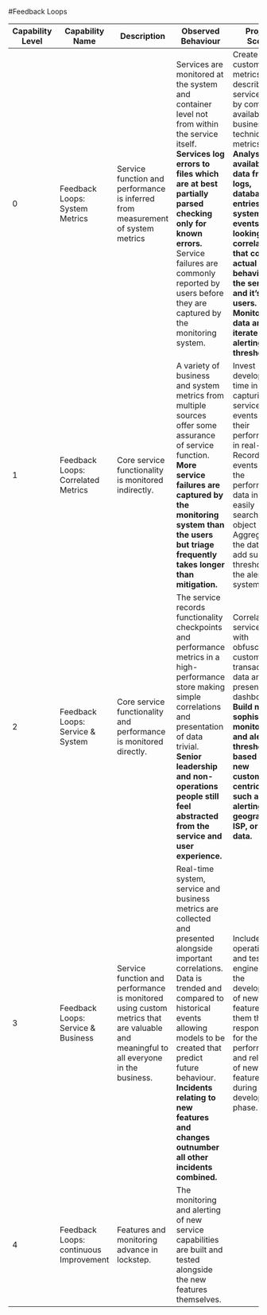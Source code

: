 #Feedback Loops

| Capability Level | Capability Name | Description | Observed Behaviour | Project Scope |
|--------|--------|--------|--------|--------|
|0|Feedback Loops: System Metrics|Service function and performance is inferred from measurement of system metrics|Services are monitored at the system and container level not from within the service itself.<br>**Services log errors to files which are at best partially parsed checking only for known errors.**<br>Service failures are commonly reported by users before they are captured by the monitoring system.|Create custom metrics that describe service health by combining available business and technical metrics.<br>**Analyse all available data from logs, database entries and system events looking for correlations that confirm actual behaviour of the service and it’s users. Monitor this data and iterate alerting thresholds.**|
|1|Feedback Loops: Correlated Metrics|Core service functionality is monitored indirectly.|A variety of business and system metrics from multiple sources offer some assurance of service function.<br>**More service failures are captured by the monitoring system than the users but triage frequently takes longer than mitigation.**|Invest development time in capturing key service events and their performance in real-time. Record these events and the performance data in an easily searchable object store. Aggregate the data and add suitable thresholds in the alerting system.|
|2|Feedback Loops: Service & System|Core service functionality and performance is monitored directly.|The service records functionality checkpoints and performance metrics in a high-performance store making simple correlations and presentation of data trivial.<br>**Senior leadership and non-operations people still feel abstracted from the service and user experience.**|Correlate service data with obfuscated customer and transaction data and present it on dashboards.<br>**Build more sophisticated monitoring and alerting thresholds based on this new customer centric data such as alerting by geography, ISP, or  CRM data.**|
|3|Feedback Loops: Service & Business|Service function and performance is monitored using custom metrics that are valuable and meaningful to all everyone in the business.|Real-time system, service and business metrics are collected and presented alongside important correlations. Data is trended and compared to historical events allowing models to be created that predict future behaviour.<br>**Incidents relating to new features and changes outnumber all other incidents combined.**|Include operations and test engineers in the development of new features give them the responsibility for the performance and reliability of new features during the development phase.|
|4|Feedback Loops: continuous Improvement|Features and monitoring advance in lockstep.|The monitoring and alerting of new service capabilities are built and tested alongside the new features themselves.|
